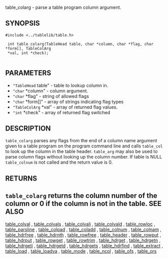 

 table_colarg  - parse a table program column argument.

SYNOPSIS
--------
 

```
#include <../tablelib/table.h>

 int table_colarg(TableHead table, char *column, char *flag, char *form[], TableColArg
 *val, int *check);
 

```
PARAMETERS
----------
  * `"TableHead` table" - table to lookup column in.
  * `"char` *column" - column argument.
  * `"char` *flag" - string of allowed flags
  * `"char` *form[]" - array of strings indicating flag types
  * `"TableColArg` *val" - array of returned flag values.
  * `"int` *check" - array of returned flag switched

DESCRIPTION
-----------
 `table_colarg` parses any flags from the end of a column name argument given
 to a table program on the program command line and calls `table_col` to look
 up the column in the table header. `table_arg` may also be used to parse
 column flags without looking up the column number. If table is NULL
 `table_colnum` is not called and the return value is 0.

RETURNS
-------
 `table_colarg` returns the column number of the column or 0 if the column
 is not in
 the table.
SEE ALSO
--------
[table_colval](table_colval.html)
 ,
[table_colvals](table_colvals.html)
 ,
[table_colvali](table_colvali.html)
 ,
[table_colvald](table_colvald.html)
 ,
[table_rowloc](table_rowloc.html)
 ,
[table_parsline](table_parsline.html)
 ,
[table_colpad](table_colpad.html)
 ,
[table_coladd](table_coladd.html)
 ,
[table_colnum](table_colnum.html)
 ,
[table_colnam](table_colnam.html)
 ,
[table_hdrfree](table_hdrfree.html)
 ,
[table_hdrnth](table_hdrnth.html)
 ,
[table_rowfree](table_rowfree.html)
 ,
[table_header](table_header.html)
 ,
[table_rowput](table_rowput.html)
 ,
[table_hdrput](table_hdrput.html)
 ,
[table_rowget](table_rowget.html)
 ,
[table_rowtrim](table_rowtrim.html)
 ,
[table_hdrget](table_hdrget.html)
 ,
[table_hdrgetn](table_hdrgetn.html)
 ,
[table_hdrgeti](table_hdrgeti.html)
 ,
[table_hdrgetd](table_hdrgetd.html)
 ,
[table_hdrgets](table_hdrgets.html)
 ,
[table_hdrfind](table_hdrfind.html)
 ,
[table_extract](table_extract.html)
 ,
[table_load](table_load.html)
 ,
[table_loadva](table_loadva.html)
 ,
[table_mode](table_mode.html)
 ,
[table_ncol](table_ncol.html)
 ,
[table_ofs](table_ofs.html)
 ,
[table_ors](table_ors.html)
 

